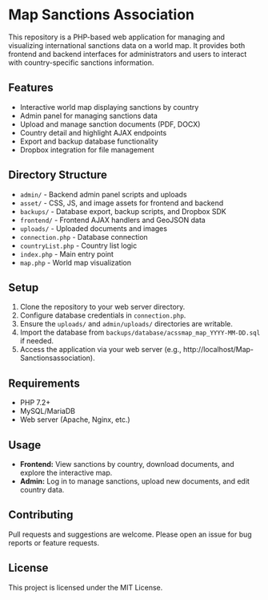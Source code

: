 # Map Sanctions Association

This repository is a PHP-based web application for managing and visualizing international sanctions data on a world map. It provides both frontend and backend interfaces for administrators and users to interact with country-specific sanctions information.

## Features
- Interactive world map displaying sanctions by country
- Admin panel for managing sanctions data
- Upload and manage sanction documents (PDF, DOCX)
- Country detail and highlight AJAX endpoints 
- Export and backup database functionality
- Dropbox integration for file management

## Directory Structure
- `admin/` - Backend admin panel scripts and uploads
- `asset/` - CSS, JS, and image assets for frontend and backend
- `backups/` - Database export, backup scripts, and Dropbox SDK
- `frontend/` - Frontend AJAX handlers and GeoJSON data
- `uploads/` - Uploaded documents and images
- `connection.php` - Database connection
- `countryList.php` - Country list logic
- `index.php` - Main entry point
- `map.php` - World map visualization

## Setup
1. Clone the repository to your web server directory.
2. Configure database credentials in `connection.php`.
3. Ensure the `uploads/` and `admin/uploads/` directories are writable.
4. Import the database from `backups/database/acssmap_map_YYYY-MM-DD.sql` if needed.
5. Access the application via your web server (e.g., http://localhost/Map-Sanctionsassociation).

## Requirements
- PHP 7.2+
- MySQL/MariaDB
- Web server (Apache, Nginx, etc.)

## Usage
- **Frontend:** View sanctions by country, download documents, and explore the interactive map.
- **Admin:** Log in to manage sanctions, upload new documents, and edit country data.

## Contributing
Pull requests and suggestions are welcome. Please open an issue for bug reports or feature requests.

## License
This project is licensed under the MIT License.
